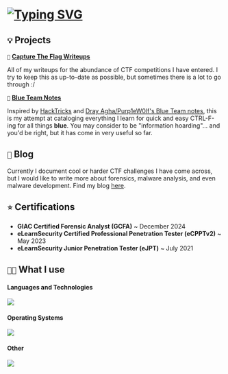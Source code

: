 # <a href="https://git.io/typing-svg"><img src="https://readme-typing-svg.demolab.com?font=Fira+Code&weight=900&size=36&pause=2500&color=24CC44&random=false&width=435&lines=hello+friend;h3ll0+fr13nd;h3llo+fr1end;hell0+fri3nd" alt="Typing SVG" /></a>

## `💡` Projects

`🚩` [**Capture The Flag Writeups**](https://github.com/h4lpy/capture-the-flag-writeups)

All of my writeups for the abundance of CTF competitions I have entered. I try to keep this as up-to-date as possible, but sometimes there is a lot to go through :/

`🧠` [**Blue Team Notes**](https://github.com/h4lpy/blue-team-notes)

Inspired by [HackTricks](https://book.hacktricks.xyz/) and [Dray Agha/Purp1eW0lf's Blue Team notes](https://github.com/Purp1eW0lf/Blue-Team-Notes/tree/main), this is my attempt at cataloging everything I learn for quick and easy CTRL-F-ing for all things **blue**. You may consider to be "information hoarding"... and you'd be right, but it has come in very useful so far.

## `📝` Blog

Currently I document cool or harder CTF challenges I have come across, but I would like to write more about forensics, malware analysis, and even malware development. Find my blog [here](https://0xh4lpy.medium.com/).

## `⭐` Certifications

- **GIAC Certified Forensic Analyst (GCFA)** ~ December 2024
- **eLearnSecurity Certified Professional Penetration Tester (eCPPTv2)** ~ May 2023
- **eLearnSecurity Junior Penetration Tester (eJPT)** ~ July 2021

## `👨‍💻` What I use

#### Languages and Technologies

[![](https://skillicons.dev/icons?i=python,bash,powershell,c,cpp,cs,dotnet,nim,git,docker,flask&theme=dark)](https://skillicons.dev)

#### Operating Systems

[![](https://skillicons.dev/icons?i=linux,kali,ubuntu,windows,raspberrypi&theme=dark)](https://skillicons.dev)

#### Other

[![](https://skillicons.dev/icons?i=sublime,vim,visualstudio,vscode,obsidian,markdown&theme=dark)](https://skillicons.dev)
